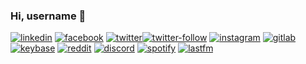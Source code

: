 ### Hi, username 👋

[![linkedin][linkedin-badge]][linkedin-url]
[![facebook][facebook-badge]][facebook-url]
[![twitter][twitter-badge]![twitter-follow][twitter-follow-badge]][twitter-url]
[![instagram][instagram-badge]][instagram-url]
[![gitlab][gitlab-badge]][gitlab-url]
[![keybase][keybase-badge]][keybase-url]
[![reddit][reddit-badge]][reddit-url]
[![discord][discord-badge]][discord-url]
[![spotify][spotify-badge]][spotify-url]
[![lastfm][lastfm-badge]][lastfm-url]

<!-- icons & badges -->
[linkedin-badge]: https://img.shields.io/static/v1?color=2f72ac&label=%20&labelColor=396899&logo=linkedin&logoColor=ffffff&message=LinkedIn&style=for-the-badge
[facebook-badge]: https://img.shields.io/static/v1?color=3578ea&label=%20&labelColor=3d6ecc&logo=facebook&logoColor=ffffff&message=Facebook&style=for-the-badge
[twitter-badge]: https://img.shields.io/static/v1?color=4aa0eb&label=%20&labelColor=548dcc&logo=twitter&logoColor=ffffff&message=Twitter&style=for-the-badge
[twitter-follow-badge]: https://img.shields.io/twitter/follow/asahiocean?color=4aa0eb&label=&style=for-the-badge
[instagram-badge]: https://img.shields.io/static/v1?color=d65a38&label=%20&labelColor=b54c2f&logo=instagram&logoColor=ffffff&message=Instagram&style=for-the-badge
[gitlab-badge]: https://img.shields.io/static/v1?color=363880&label=%20&labelColor=2b2d66&logo=gitlab&logoColor=ffffff&message=Gitlab&style=for-the-badge
[keybase-badge]: https://img.shields.io/static/v1?color=3e66e2&label=%20&labelColor=163aa5&logo=keybase&logoColor=ffffff&message=Keybase&style=for-the-badge
[reddit-badge]: https://img.shields.io/static/v1?color=ec5428&label=%20&labelColor=d44d24&logo=reddit&logoColor=ffffff&message=Reddit&style=for-the-badge
[discord-badge]: https://img.shields.io/discord/781120293620023316?color=4cc27d&label=%20&labelColor=778bd0&logo=discord&logoColor=ffffff&style=for-the-badge
[spotify-badge]: https://img.shields.io/static/v1?color=65d36e&label=%20&labelColor=59ba61&logo=spotify&logoColor=ffffff&message=Spotify&style=for-the-badge
[lastfm-badge]: https://i.postimg.cc/B6Xmmxb0/lastfm.png

<!-- links / urls -->
[linkedin-url]: https://bit.ly/asahiocean-linkedin
[facebook-url]: https://facebook.com/asahiocean.ceo
[twitter-url]: https://bit.ly/asahiocean-twitter
[instagram-url]: https://bit.ly/asahiocean-instagram
[gitlab-url]: https://bit.ly/asahiocean-gitlab
[keybase-url]: https://bit.ly/asahiocean-keybase
[reddit-url]: https://bit.ly/asahiocean-reddit
[discord-url]: https://bit.ly/asahiocean-discordserver
[spotify-url]: https://bit.ly/asahiocean-spotify
[lastfm-url]: https://bit.ly/asahiocean-lastfm
